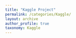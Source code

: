 ```yaml
---
title: "Kaggle Project"
permalink: /categories/Kaggle/
layout: archive
author_profile: true
taxonomy: Kaggle
---
```

